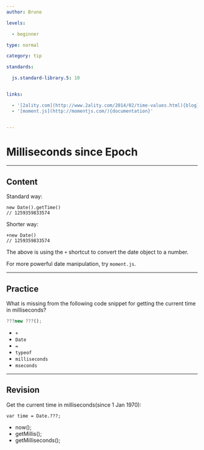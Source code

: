 ```yaml
---
author: Bruno

levels:

  - beginner

type: normal

category: tip

standards:

  js.standard-library.5: 10


links:

  - '[2ality.com](http://www.2ality.com/2014/02/time-values.html){blog}'
  - '[moment.js](http://momentjs.com/){documentation}'


---
```


# Milliseconds since Epoch

---
## Content

Standard way:
```
new Date().getTime()
// 1259359833574
```
Shorter way:
```
+new Date()
// 1259359833574
```
The above is using the `+` shortcut to convert the date object to a  number.

For more powerful date manipulation,
try `moment.js`.

---
## Practice

What is missing from the following code snippet for getting the current time in milliseconds? 

```javascript
???new ???();
```


* `+`
* `Date`
* `=`
* `typeof`
* `milliseconds`
* `mseconds`

---
## Revision

Get the current time in milliseconds(since 1 Jan 1970):
```
var time = Date.???;
```

* now();
* getMillis();
* getMilliseconds();

